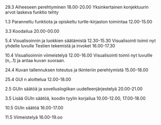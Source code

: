 29.3 Aiheeseen perehtyminen 18.00-20.00
Yksinkertainen konjektuurin arvot laskeva funktio tehty

1.3 Paranneltu funktiota ja opiskeltu turtle-kirjaston toimintaa 12.00-15.00

3.3 Koodailua 20.00-00.00

5.4 Visualisoinnin ja luokkien säätämistä 12.30-15.30
Visualisointi toimii nyt  yhdelle luvulle
Testien tekemistä ja invoket 16.00-17.30

10.4 Visualisoinnin viimeistelyä 12.00-16.00
Visualisointi toimii nyt luvuille (n,..1) ja antaa kuvan suoraan.

24.4 Kuvan tallennuksen toteutus  ja tkinteriin perehtymistä 15.00-18.00

25.4 GUI n aloittelua 12.00-18.00

2.5 GUIn säätöä ja sovelluslogiikan uudelleenjärjestelyä 20.00-21.00

3.5 Lisää GUIn säätöä, koodin tyylin korjailua 10.00-12.00, 17.00-18.00

10.5 GUIn säätöä 16.00-17.00

11.5 Viimeistelyä 16.00-19.oo

